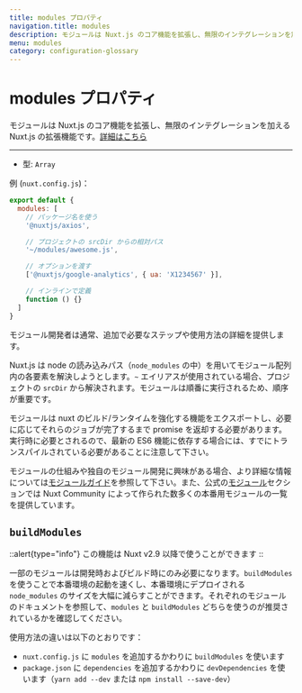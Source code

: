 ```yaml
---
title: modules プロパティ
navigation.title: modules
description: モジュールは Nuxt.js のコア機能を拡張し、無限のインテグレーションを加える Nuxt.js の拡張機能です。
menu: modules
category: configuration-glossary
---
```

# modules プロパティ

モジュールは Nuxt.js のコア機能を拡張し、無限のインテグレーションを加える Nuxt.js の拡張機能です。[詳細はこちら](/docs/directory-structure/modules)

---

- 型: `Array`

例 (`nuxt.config.js`)：

```js
export default {
  modules: [
    // パッケージ名を使う
    '@nuxtjs/axios',

    // プロジェクトの srcDir からの相対パス
    '~/modules/awesome.js',

    // オプションを渡す
    ['@nuxtjs/google-analytics', { ua: 'X1234567' }],

    // インラインで定義
    function () {}
  ]
}
```

モジュール開発者は通常、追加で必要なステップや使用方法の詳細を提供します。

Nuxt.js は node の読み込みパス（`node_modules` の中）を用いてモジュール配列内の各要素を解決しようとします。`~` エイリアスが使用されている場合、プロジェクトの `srcDir` から解決されます。モジュールは順番に実行されるため、順序が重要です。

モジュールは nuxt のビルド/ランタイムを強化する機能をエクスポートし、必要に応じてそれらのジョブが完了するまで promise を返却する必要があります。実行時に必要とされるので、最新の ES6 機能に依存する場合には、すでにトランスパイルされている必要があることに注意して下さい。

モジュールの仕組みや独自のモジュール開発に興味がある場合、より詳細な情報については[モジュールガイド](/docs/directory-structure/modules)を参照して下さい。また、公式の[モジュール](https://github.com/nuxt-community/awesome-nuxt#modules)セクションでは Nuxt Community によって作られた数多くの本番用モジュールの一覧を提供しています。

## `buildModules`

::alert{type="info"}
この機能は Nuxt v2.9 以降で使うことができます
::

一部のモジュールは開発時およびビルド時にのみ必要になります。`buildModules` を使うことで本番環境の起動を速くし、本番環境にデプロイされる `node_modules` のサイズを大幅に減らすことができます。それぞれのモジュールのドキュメントを参照して、`modules` と `buildModules` どちらを使うのが推奨されているかを確認してください。

使用方法の違いは以下のとおりです：

- `nuxt.config.js` に `modules` を追加するかわりに `buildModules` を使います
- `package.json` に `dependencies` を追加するかわりに `devDependencies` を使います（`yarn add --dev` または `npm install --save-dev`） 
